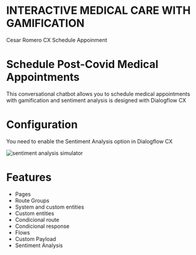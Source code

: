 # INTERACTIVE MEDICAL CARE WITH GAMIFICATION
Cesar Romero CX Schedule Appoinment   

# Schedule Post-Covid Medical Appointments
This conversational chatbot allows you to schedule medical appointments with gamification and sentiment analysis is designed with Dialogflow CX

# Configuration
You need to enable the Sentiment Analysis option in Dialogflow CX

![sentiment analysis simulator](https://user-images.githubusercontent.com/89507161/130745536-f81b1dda-8294-440c-b707-b25d08e3870a.png)

# Features
* Pages
* Route Groups
* System and custom entities
* Custom entities
* Condicional route
* Condicional response
* Flows
* Custom Payload
* Sentiment Analysis







